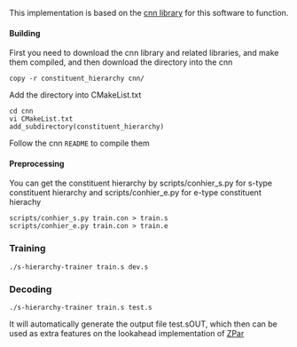 This implementation is based on the [cnn library](https://github.com/clab/cnn-v1) for this software to function.

#### Building

First you need to download the cnn library and related libraries, and make them compiled, and then download the directory into the cnn 
    
    copy -r constituent_hierarchy cnn/

Add the directory into CMakeList.txt

    cd cnn
    vi CMakeList.txt
	add_subdirectory(constituent_hierarchy)

Follow the cnn `README` to compile them

#### Preprocessing

You can get the constituent hierarchy by scripts/conhier_s.py for s-type constituent hierarchy and scripts/conhier_e.py for e-type constituent hierachy

    scripts/conhier_s.py train.con > train.s
    scripts/conhier_e.py train.con > train.e

### Training

    ./s-hierarchy-trainer train.s dev.s 

### Decoding

    ./s-hierarchy-trainer train.s test.s

It will automatically generate the output file test.sOUT, which then can be used as extra features on the lookahead implementation of [ZPar](https://github.com/SUTDNLP/ZPar)
